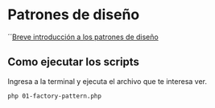 # Patrones de diseño
´´[Breve introducción a los patrones de diseño](https://www.patreon.com/posts/38798768)

## Como ejecutar los scripts
Ingresa a la terminal y ejecuta el archivo que te interesa ver.

```bash
php 01-factory-pattern.php
```